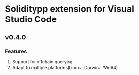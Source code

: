 # Soliditypp extension for Visual Studio Code

## v0.4.0

### Features
1. Support for offchain querying
2. Adapt to multiple platforms(Linux、Darwin、Win64)
